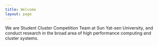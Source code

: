 ```yaml
---
title: Welcome
layout: page
---
```


We are Student Cluster Competition Team at Sun Yat-sen University, and conduct research in the broad area of high performance computing and cluster systems.
